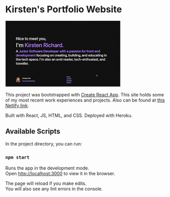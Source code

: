 # Kirsten's Portfolio Website

![gif-portfolio](KirstenRichard_Portfolio.gif)

This project was bootstrapped with [Create React App](https://github.com/facebook/create-react-app). This site holds some of my most recent work experiences and projects. Also can be found at [this Netlify link](https://kirstenr.netlify.app/). 

Built with React, JS, HTML, and CSS. 
Deployed with Heroku.

## Available Scripts

In the project directory, you can run:

### `npm start`

Runs the app in the development mode.\
Open [http://localhost:3000](http://localhost:3000) to view it in the browser.

The page will reload if you make edits.\
You will also see any lint errors in the console.

